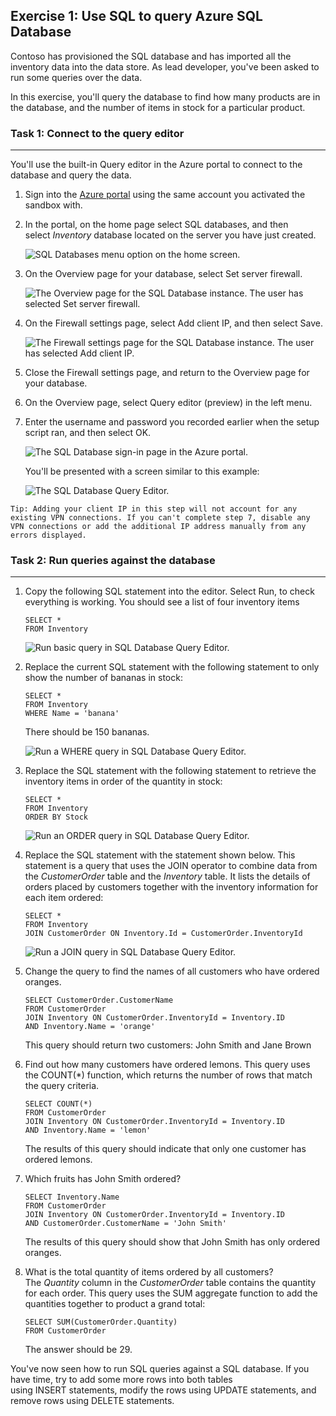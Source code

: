 ## Exercise 1: Use SQL to query Azure SQL Database

Contoso has provisioned the SQL database and has imported all the inventory data into the data store. As lead developer, you've been asked to run some queries over the data.

In this exercise, you'll query the database to find how many products are in the database, and the number of items in stock for a particular product.

### Task 1: Connect to the query editor
---------------------------

You'll use the built-in Query editor in the Azure portal to connect to the database and query the data.

1.  Sign into the [Azure portal](https://portal.azure.com/learn.docs.microsoft.com) using the same account you activated the sandbox with.

2.  In the portal, on the home page select SQL databases, and then select *Inventory* database located on the server you have just created.

    ![SQL Databases menu option on the home screen.](https://docs.microsoft.com/en-us/learn/wwl-data-ai/query-relational-data/media/6-select-sql-datbases.png)

3.  On the Overview page for your database, select Set server firewall.

    ![The Overview page for the SQL Database instance. The user has selected Set server firewall.](https://docs.microsoft.com/en-us/learn/wwl-data-ai/query-relational-data/media/6-server-firewall.png)

4.  On the Firewall settings page, select Add client IP, and then select Save.

    ![The Firewall settings page for the SQL Database instance. The user has selected Add client IP.](https://docs.microsoft.com/en-us/learn/wwl-data-ai/query-relational-data/media/6-set-client-ip.png)

5.  Close the Firewall settings page, and return to the Overview page for your database.

6.  On the Overview page, select Query editor (preview) in the left menu.

7.  Enter the username and password you recorded earlier when the setup script ran, and then select OK.

    ![The SQL Database sign-in page in the Azure portal.](https://docs.microsoft.com/en-us/learn/wwl-data-ai/query-relational-data/media/6-query-editor-login.png)

    You'll be presented with a screen similar to this example:

    ![The SQL Database Query Editor.](https://docs.microsoft.com/en-us/learn/wwl-data-ai/query-relational-data/media/6-simple-ui-query.png)

```
Tip: Adding your client IP in this step will not account for any existing VPN connections. If you can't complete step 7, disable any VPN connections or add the additional IP address manually from any errors displayed.
```


### Task 2: Run queries against the database
--------------------------------

1.  Copy the following SQL statement into the editor. Select Run, to check everything is working. You should see a list of four inventory items

    ```
    SELECT *
    FROM Inventory

    ```

    ![Run basic query in SQL Database Query Editor.](https://docs.microsoft.com/en-us/learn/wwl-data-ai/query-relational-data/media/6-run-basic-query.png)

2.  Replace the current SQL statement with the following statement to only show the number of bananas in stock:

    ```
    SELECT *
    FROM Inventory
    WHERE Name = 'banana'

    ```

    There should be 150 bananas.

    ![Run a WHERE query in SQL Database Query Editor.](https://docs.microsoft.com/en-us/learn/wwl-data-ai/query-relational-data/media/6-select-where-sql-databases.png)

3.  Replace the SQL statement with the following statement to retrieve the inventory items in order of the quantity in stock:

    ```
    SELECT *
    FROM Inventory
    ORDER BY Stock

    ```

    ![Run an ORDER query in SQL Database Query Editor.](https://docs.microsoft.com/en-us/learn/wwl-data-ai/query-relational-data/media/6-select-order-sql-databases.png)

4.  Replace the SQL statement with the statement shown below. This statement is a query that uses the JOIN operator to combine data from the *CustomerOrder* table and the *Inventory* table. It lists the details of orders placed by customers together with the inventory information for each item ordered:

    ```
    SELECT *
    FROM Inventory
    JOIN CustomerOrder ON Inventory.Id = CustomerOrder.InventoryId

    ```

    ![Run a JOIN query in SQL Database Query Editor.](https://docs.microsoft.com/en-us/learn/wwl-data-ai/query-relational-data/media/6-select-join-sql-databases.png)

5.  Change the query to find the names of all customers who have ordered oranges.
  
    ```
    SELECT CustomerOrder.CustomerName
    FROM CustomerOrder
    JOIN Inventory ON CustomerOrder.InventoryId = Inventory.ID
    AND Inventory.Name = 'orange'

    ```

    This query should return two customers: John Smith and Jane Brown

6.  Find out how many customers have ordered lemons. This query uses the COUNT(*) function, which returns the number of rows that match the query criteria.

    ```
    SELECT COUNT(*)
    FROM CustomerOrder
    JOIN Inventory ON CustomerOrder.InventoryId = Inventory.ID
    AND Inventory.Name = 'lemon'

    ```

    The results of this query should indicate that only one customer has ordered lemons.

7.  Which fruits has John Smith ordered?

    ```
    SELECT Inventory.Name
    FROM CustomerOrder
    JOIN Inventory ON CustomerOrder.InventoryId = Inventory.ID
    AND CustomerOrder.CustomerName = 'John Smith'

    ```

    The results of this query should show that John Smith has only ordered oranges.

8.  What is the total quantity of items ordered by all customers? The *Quantity* column in the *CustomerOrder* table contains the quantity for each order. This query uses the SUM aggregate function to add the quantities together to product a grand total:

    ```
    SELECT SUM(CustomerOrder.Quantity)
    FROM CustomerOrder

    ```

    The answer should be 29.

You've now seen how to run SQL queries against a SQL database. If you have time, try to add some more rows into both tables using INSERT statements, modify the rows using UPDATE statements, and remove rows using DELETE statements.
